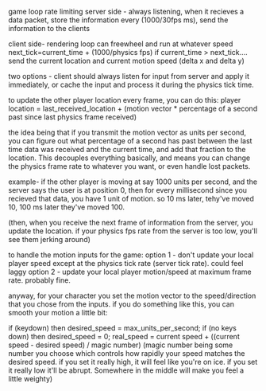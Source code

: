 game loop rate limiting
server side -
always listening, when it recieves a data packet, store the information
every (1000/30fps ms), send the information to the clients

client side-
rendering loop can freewheel and run at whatever speed
next_tick=current_time + (1000/physics fps)
if current_time > next_tick....
send the current location and current motion speed (delta x and delta y)

two options - client should always listen for input from server and apply it immediately, or cache the input and process it during the physics tick time.

to update the other player location every frame, you can do this:
player location = last_received_location + (motion vector \* percentage of a second past since last physics frame received)

the idea being that if you transmit the motion vector as units per second, you can figure out
what percentage of a second has past between the last time data was received and the current time, and add that fraction to the
location. This decouples everything basically, and means you can change the physics frame rate to whatever you want, or even handle lost packets.

example-
if the other player is moving at say 1000 units per second, and the server says the user is at position 0, then for every millisecond since you recieved that data, you have 1 unit of motion. so 10 ms later, tehy've moved 10, 100 ms later they've moved 100.

(then, when you receive the next frame of information from the server, you update the location. if your physics fps rate from the server is too low, you'll see them jerking around)

to handle the motion inputs for the game:
option 1 - don't update your local player speed except at the physics tick rate (server tick rate). could feel laggy
option 2 - update your local player motion/speed at maximum frame rate. probably fine.

anyway, for your character you set the motion vector to the speed/direction that you chose from the inputs.
if you do something like this, you can smooth your motion a little bit:

if (keydown) then desired_speed = max_units_per_second;
if (no keys down) then desired_speed = 0;
real_speed = current speed + ((current speed - desired speed) / magic number)
(magic number being some number you choose which controls how rapidly your speed matches the desired speed.
if you set it really high, it will feel like you're on ice. if you set it really low it'll be abrupt. Somewhere in the middle will make you feel a little weighty)
